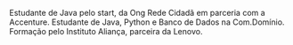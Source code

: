 Estudante de Java pelo start, da Ong Rede Cidadã em parceria com a Accenture.
Estudante de Java, Python e Banco de Dados na Com.Domínio. Formação pelo Instituto Aliança, parceira da Lenovo.
